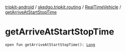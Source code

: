 [tripkit-android](../../index.md) / [skedgo.tripkit.routing](../index.md) / [RealTimeVehicle](index.md) / [getArriveAtStartStopTime](./get-arrive-at-start-stop-time.md)

# getArriveAtStartStopTime

`open fun getArriveAtStartStopTime(): `[`Long`](https://kotlinlang.org/api/latest/jvm/stdlib/kotlin/-long/index.html)